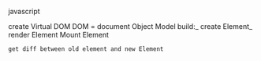 javascript

create Virtual DOM 
DOM = document Object Model
build:_
    create Element_
    render Element
    Mount Element

    get diff between old element and new Element
    
